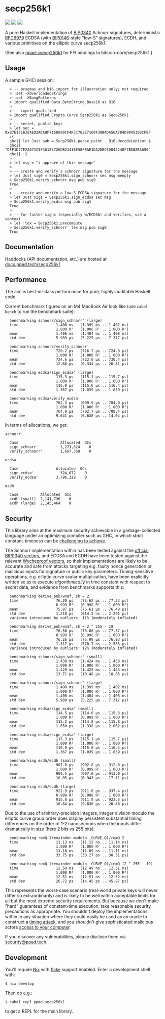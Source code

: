 # secp256k1

[![](https://img.shields.io/hackage/v/ppad-secp256k1?color=blue)](https://hackage.haskell.org/package/ppad-secp256k1)
![](https://img.shields.io/badge/license-MIT-brightgreen)
[![](https://img.shields.io/badge/haddock-secp256k1-lightblue)](https://docs.ppad.tech/secp256k1)

A pure Haskell implementation of [BIP0340][bp340] Schnorr signatures,
deterministic [RFC6979][r6979] ECDSA (with [BIP0146][bp146]-style
"low-S" signatures), ECDH, and various primitives on the elliptic curve
secp256k1.

(See also [ppad-csecp256k1][csecp] for FFI bindings to
bitcoin-core/secp256k1.)

## Usage

A sample GHCi session:

```
  > -- pragmas and b16 import for illustration only; not required
  > :set -XOverloadedStrings
  > :set -XBangPatterns
  > import qualified Data.ByteString.Base16 as B16
  >
  > -- import qualified
  > import qualified Crypto.Curve.Secp256k1 as Secp256k1
  >
  > -- secret, public keys
  > let sec = 0xB7E151628AED2A6ABF7158809CF4F3C762E7160F38B4DA56A784D9045190CFEF
  :{
  ghci| let Just pub = Secp256k1.parse_point . B16.decodeLenient $
  ghci|       "DFF1D77F2A671C5F36183726DB2341BE58FEAE1DA2DECED843240F7B502BA659"
  ghci| :}
  >
  > let msg = "i approve of this message"
  >
  > -- create and verify a schnorr signature for the message
  > let Just sig0 = Secp256k1.sign_schnorr sec msg mempty
  > Secp256k1.verify_schnorr msg pub sig0
  True
  >
  > -- create and verify a low-S ECDSA signature for the message
  > let Just sig1 = Secp256k1.sign_ecdsa sec msg
  > Secp256k1.verify_ecdsa msg pub sig1
  True
  >
  > -- for faster signs (especially w/ECDSA) and verifies, use a context
  > let !tex = Secp256k1.precompute
  > Secp256k1.verify_schnorr' tex msg pub sig0
  True
```

## Documentation

Haddocks (API documentation, etc.) are hosted at
[docs.ppad.tech/secp256k1][hadoc].

## Performance

The aim is best-in-class performance for pure, highly-auditable Haskell
code.

Current benchmark figures on an M4 MacBook Air look like (use `cabal
bench` to run the benchmark suite):

```
  benchmarking schnorr/sign_schnorr' (large)
  time                 1.400 ms   (1.399 ms .. 1.402 ms)
                       1.000 R²   (1.000 R² .. 1.000 R²)
  mean                 1.406 ms   (1.404 ms .. 1.408 ms)
  std dev              5.989 μs   (5.225 μs .. 7.317 μs)

  benchmarking schnorr/verify_schnorr'
  time                 720.2 μs   (716.7 μs .. 724.8 μs)
                       1.000 R²   (1.000 R² .. 1.000 R²)
  mean                 724.6 μs   (722.0 μs .. 730.4 μs)
  std dev              12.68 μs   (6.334 μs .. 26.31 μs)

  benchmarking ecdsa/sign_ecdsa' (large)
  time                 115.3 μs   (115.1 μs .. 115.7 μs)
                       1.000 R²   (1.000 R² .. 1.000 R²)
  mean                 116.0 μs   (115.6 μs .. 116.4 μs)
  std dev              1.367 μs   (1.039 μs .. 1.839 μs)

  benchmarking ecdsa/verify_ecdsa'
  time                 702.3 μs   (699.9 μs .. 704.9 μs)
                       1.000 R²   (1.000 R² .. 1.000 R²)
  mean                 704.9 μs   (702.7 μs .. 708.4 μs)
  std dev              9.641 μs   (6.638 μs .. 14.04 μs)
```

In terms of allocations, we get:

```
schnorr

  Case                   Allocated  GCs
  sign_schnorr'          3,273,824    0
  verify_schnorr'        1,667,360    0

ecdsa

  Case                 Allocated  GCs
  sign_ecdsa'            324,672    0
  verify_ecdsa'        3,796,328    0

ecdh

  Case          Allocated  GCs
  ecdh (small)  2,141,736    0
  ecdh (large)  2,145,464    0
```

## Security

This library aims at the maximum security achievable in a
garbage-collected language under an optimizing compiler such as GHC, in
which strict constant-timeness can be [challenging to achieve][const].

The Schnorr implementation within has been tested against the [official
BIP0340 vectors][ut340], and ECDSA and ECDH have been tested against
the relevant [Wycheproof vectors][wyche], so their implementations
are likely to be accurate and safe from attacks targeting e.g. faulty
nonce generation or malicious inputs for signature or public key
parameters. Timing-sensitive operations, e.g. elliptic curve scalar
multiplication, have been explicitly written so as to execute
*algorithmically* in time constant with respect to secret data, and
evidence from benchmarks supports this:

```
  benchmarking derive_pub/wnaf, sk = 2
  time                 76.20 μs   (75.62 μs .. 77.33 μs)
                       0.999 R²   (0.998 R² .. 1.000 R²)
  mean                 75.87 μs   (75.61 μs .. 76.48 μs)
  std dev              1.218 μs   (614.3 ns .. 2.291 μs)
  variance introduced by outliers: 11% (moderately inflated)

  benchmarking derive_pub/wnaf, sk = 2 ^ 255 - 19
  time                 76.50 μs   (75.88 μs .. 77.37 μs)
                       0.999 R²   (0.998 R² .. 1.000 R²)
  mean                 76.26 μs   (75.99 μs .. 76.93 μs)
  std dev              1.317 μs   (570.7 ns .. 2.583 μs)
  variance introduced by outliers: 12% (moderately inflated)

  benchmarking schnorr/sign_schnorr' (small)
  time                 1.430 ms   (1.424 ms .. 1.438 ms)
                       1.000 R²   (1.000 R² .. 1.000 R²)
  mean                 1.429 ms   (1.425 ms .. 1.433 ms)
  std dev              13.71 μs   (10.48 μs .. 18.85 μs)

  benchmarking schnorr/sign_schnorr' (large)
  time                 1.400 ms   (1.399 ms .. 1.402 ms)
                       1.000 R²   (1.000 R² .. 1.000 R²)
  mean                 1.406 ms   (1.404 ms .. 1.408 ms)
  std dev              5.989 μs   (5.225 μs .. 7.317 μs)

  benchmarking ecdsa/sign_ecdsa' (small)
  time                 114.5 μs   (114.0 μs .. 115.3 μs)
                       1.000 R²   (0.999 R² .. 1.000 R²)
  mean                 115.2 μs   (114.8 μs .. 115.8 μs)
  std dev              1.650 μs   (1.338 μs .. 2.062 μs)

  benchmarking ecdsa/sign_ecdsa' (large)
  time                 115.3 μs   (115.1 μs .. 115.7 μs)
                       1.000 R²   (1.000 R² .. 1.000 R²)
  mean                 116.0 μs   (115.6 μs .. 116.4 μs)
  std dev              1.367 μs   (1.039 μs .. 1.839 μs)

  benchmarking ecdh/ecdh (small)
  time                 907.0 μs   (902.8 μs .. 912.0 μs)
                       1.000 R²   (0.999 R² .. 1.000 R²)
  mean                 909.5 μs   (907.0 μs .. 913.0 μs)
  std dev              10.05 μs   (6.943 μs .. 17.11 μs)

  benchmarking ecdh/ecdh (large)
  time                 922.9 μs   (911.0 μs .. 937.4 μs)
                       0.999 R²   (0.998 R² .. 1.000 R²)
  mean                 915.8 μs   (911.9 μs .. 922.5 μs)
  std dev              16.84 μs   (9.830 μs .. 26.48 μs)
```

Due to the use of arbitrary-precision integers, integer division modulo
the elliptic curve group order does display persistent substantial
timing differences on the order of 1-2 nanoseconds when the inputs
differ dramatically in size (here 2 bits vs 255 bits):

```
  benchmarking remQ (remainder modulo _CURVE_Q)/remQ 2
  time                 11.13 ns   (11.12 ns .. 11.14 ns)
                       1.000 R²   (1.000 R² .. 1.000 R²)
  mean                 11.10 ns   (11.09 ns .. 11.11 ns)
  std dev              33.75 ps   (30.27 ps .. 38.31 ps)

  benchmarking remQ (remainder modulo _CURVE_Q)/remQ (2 ^ 255 - 19)
  time                 12.50 ns   (12.49 ns .. 12.51 ns)
                       1.000 R²   (1.000 R² .. 1.000 R²)
  mean                 12.51 ns   (12.51 ns .. 12.52 ns)
  std dev              26.72 ps   (14.45 ps .. 45.87 ps)
```

This represents the worst-case scenario (real-world private keys will
never differ so extraordinarily) and is likely to be well within
acceptable limits for all but the most extreme security requirements.
But because we don't make "hard" guarantees of constant-time execution,
take reasonable security precautions as appropriate. You shouldn't
deploy the implementations within in any situation where they could
easily be used as an oracle to construct a [timing attack][timea],
and you shouldn't give sophisticated malicious actors [access to your
computer][flurl].

If you discover any vulnerabilities, please disclose them via
security@ppad.tech.

## Development

You'll require [Nix][nixos] with [flake][flake] support enabled. Enter a
development shell with:

```
$ nix develop
```

Then do e.g.:

```
$ cabal repl ppad-secp256k1
```

to get a REPL for the main library.

[bp340]: https://github.com/bitcoin/bips/blob/master/bip-0340.mediawiki
[ut340]: https://github.com/bitcoin/bips/blob/master/bip-0340/test-vectors.csv
[bp146]: https://github.com/bitcoin/bips/blob/master/bip-0146.mediawiki
[r6979]: https://www.rfc-editor.org/rfc/rfc6979
[nixos]: https://nixos.org/
[flake]: https://nixos.org/manual/nix/unstable/command-ref/new-cli/nix3-flake.html
[hadoc]: https://docs.ppad.tech/secp256k1
[wyche]: https://github.com/C2SP/wycheproof
[timea]: https://en.wikipedia.org/wiki/Timing_attack
[flurl]: https://eprint.iacr.org/2014/140.pdf
[const]: https://www.chosenplaintext.ca/articles/beginners-guide-constant-time-cryptography.html
[csecp]: https://git.ppad.tech/csecp256k1
